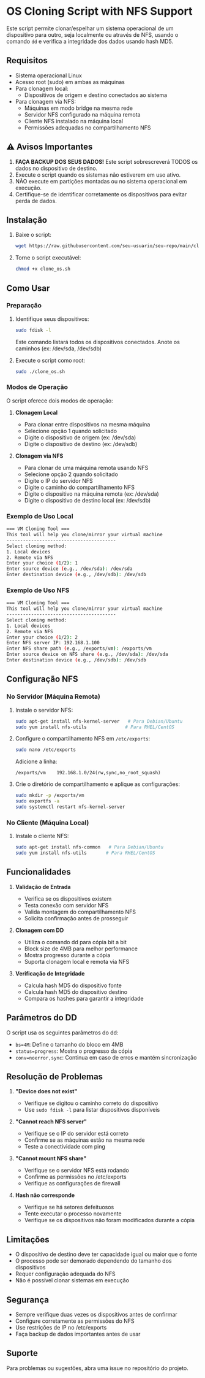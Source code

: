 # OS Cloning Script with NFS Support

Este script permite clonar/espelhar um sistema operacional de um dispositivo para outro, seja localmente ou através de NFS, usando o comando `dd` e verifica a integridade dos dados usando hash MD5.

## Requisitos

- Sistema operacional Linux
- Acesso root (sudo) em ambas as máquinas
- Para clonagem local:
  - Dispositivos de origem e destino conectados ao sistema
- Para clonagem via NFS:
  - Máquinas em modo bridge na mesma rede
  - Servidor NFS configurado na máquina remota
  - Cliente NFS instalado na máquina local
  - Permissões adequadas no compartilhamento NFS

## ⚠️ Avisos Importantes

1. **FAÇA BACKUP DOS SEUS DADOS!** Este script sobrescreverá TODOS os dados no dispositivo de destino.
2. Execute o script quando os sistemas não estiverem em uso ativo.
3. NÃO execute em partições montadas ou no sistema operacional em execução.
4. Certifique-se de identificar corretamente os dispositivos para evitar perda de dados.

## Instalação

1. Baixe o script:
   ```bash
   wget https://raw.githubusercontent.com/seu-usuario/seu-repo/main/clone_os.sh
   ```

2. Torne o script executável:
   ```bash
   chmod +x clone_os.sh
   ```

## Como Usar

### Preparação

1. Identifique seus dispositivos:
   ```bash
   sudo fdisk -l
   ```
   Este comando listará todos os dispositivos conectados. Anote os caminhos (ex: /dev/sda, /dev/sdb)

2. Execute o script como root:
   ```bash
   sudo ./clone_os.sh
   ```

### Modos de Operação

O script oferece dois modos de operação:

1. **Clonagem Local**
   - Para clonar entre dispositivos na mesma máquina
   - Selecione opção 1 quando solicitado
   - Digite o dispositivo de origem (ex: /dev/sda)
   - Digite o dispositivo de destino (ex: /dev/sdb)

2. **Clonagem via NFS**
   - Para clonar de uma máquina remota usando NFS
   - Selecione opção 2 quando solicitado
   - Digite o IP do servidor NFS
   - Digite o caminho do compartilhamento NFS
   - Digite o dispositivo na máquina remota (ex: /dev/sda)
   - Digite o dispositivo de destino local (ex: /dev/sdb)

### Exemplo de Uso Local

```bash
=== VM Cloning Tool ===
This tool will help you clone/mirror your virtual machine
----------------------------------------
Select cloning method:
1. Local devices
2. Remote via NFS
Enter your choice (1/2): 1
Enter source device (e.g., /dev/sda): /dev/sda
Enter destination device (e.g., /dev/sdb): /dev/sdb
```

### Exemplo de Uso NFS

```bash
=== VM Cloning Tool ===
This tool will help you clone/mirror your virtual machine
----------------------------------------
Select cloning method:
1. Local devices
2. Remote via NFS
Enter your choice (1/2): 2
Enter NFS server IP: 192.168.1.100
Enter NFS share path (e.g., /exports/vm): /exports/vm
Enter source device on NFS share (e.g., /dev/sda): /dev/sda
Enter destination device (e.g., /dev/sdb): /dev/sdb
```

## Configuração NFS

### No Servidor (Máquina Remota)

1. Instale o servidor NFS:
   ```bash
   sudo apt-get install nfs-kernel-server   # Para Debian/Ubuntu
   sudo yum install nfs-utils              # Para RHEL/CentOS
   ```

2. Configure o compartilhamento NFS em `/etc/exports`:
   ```bash
   sudo nano /etc/exports
   ```
   Adicione a linha:
   ```
   /exports/vm    192.168.1.0/24(rw,sync,no_root_squash)
   ```

3. Crie o diretório de compartilhamento e aplique as configurações:
   ```bash
   sudo mkdir -p /exports/vm
   sudo exportfs -a
   sudo systemctl restart nfs-kernel-server
   ```

### No Cliente (Máquina Local)

1. Instale o cliente NFS:
   ```bash
   sudo apt-get install nfs-common   # Para Debian/Ubuntu
   sudo yum install nfs-utils       # Para RHEL/CentOS
   ```

## Funcionalidades

1. **Validação de Entrada**
   - Verifica se os dispositivos existem
   - Testa conexão com servidor NFS
   - Valida montagem do compartilhamento NFS
   - Solicita confirmação antes de prosseguir

2. **Clonagem com DD**
   - Utiliza o comando dd para cópia bit a bit
   - Block size de 4MB para melhor performance
   - Mostra progresso durante a cópia
   - Suporta clonagem local e remota via NFS

3. **Verificação de Integridade**
   - Calcula hash MD5 do dispositivo fonte
   - Calcula hash MD5 do dispositivo destino
   - Compara os hashes para garantir a integridade

## Parâmetros do DD

O script usa os seguintes parâmetros do dd:
- `bs=4M`: Define o tamanho do bloco em 4MB
- `status=progress`: Mostra o progresso da cópia
- `conv=noerror,sync`: Continua em caso de erros e mantém sincronização

## Resolução de Problemas

1. **"Device does not exist"**
   - Verifique se digitou o caminho correto do dispositivo
   - Use `sudo fdisk -l` para listar dispositivos disponíveis

2. **"Cannot reach NFS server"**
   - Verifique se o IP do servidor está correto
   - Confirme se as máquinas estão na mesma rede
   - Teste a conectividade com ping

3. **"Cannot mount NFS share"**
   - Verifique se o servidor NFS está rodando
   - Confirme as permissões no /etc/exports
   - Verifique as configurações de firewall

4. **Hash não corresponde**
   - Verifique se há setores defeituosos
   - Tente executar o processo novamente
   - Verifique se os dispositivos não foram modificados durante a cópia

## Limitações

- O dispositivo de destino deve ter capacidade igual ou maior que o fonte
- O processo pode ser demorado dependendo do tamanho dos dispositivos
- Requer configuração adequada do NFS
- Não é possível clonar sistemas em execução

## Segurança

- Sempre verifique duas vezes os dispositivos antes de confirmar
- Configure corretamente as permissões do NFS
- Use restrições de IP no /etc/exports
- Faça backup de dados importantes antes de usar

## Suporte

Para problemas ou sugestões, abra uma issue no repositório do projeto.